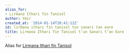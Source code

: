 ```yaml
---
alias_for:
- Lirmana Ithari fín Tanisol
author: Ymir
created_at: '2014-01-14T20:41:12Z'
id: lirmana ithari fin tanisol tun sanari tan eare
title: Lirmana Ithari fin Tanisol t’un Sanari t’an Eare
---
```

Alias for [Lirmana Ithari fín Tanisol]

  [Lirmana Ithari fín Tanisol]: Lirmana_Ithari_fín_Tanisol